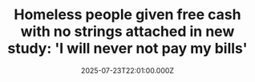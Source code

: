 ---
title: "Homeless people given free cash with no strings attached in new study: 'I will never not pay my bills'"
date: 2025-07-23T22:01:00.000Z
category: Human Kindness
externalLink: "https://www.goodgoodgood.co/articles/homeless-study-free-money-trial"
image: ""
excerpt: "What would you spend your money on if you were randomly given a cash prize? These rough sleepers were given money for a clean slate, and they surpassed expectations.…"
---